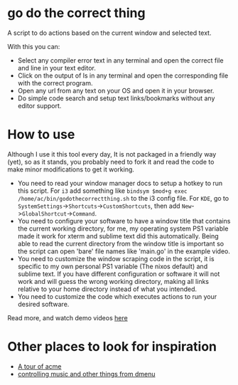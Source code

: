 # go do the correct thing

A script to do actions based on the current window and selected text.

With this you can:

- Select any compiler error text in any terminal and open the correct file and line in your text editor.
- Click on the output of ls in any terminal and open the corresponding file with the correct program.
- Open any url from any text on your OS and open it in your browser.
- Do simple code search and setup text links/bookmarks without any editor support.

# How to use

Although I use it this tool every day, It is not packaged in a friendly way (yet), so 
as it stands, you probably need to fork it and read the code to make minor modifications to get it working.

- You need to read your window manager docs to setup a hotkey to run this script.
  For `i3` add something like `bindsym $mod+g exec /home/ac/bin/godothecorrectthing.sh`
  to the i3 config file.
  For `KDE`, go to `SystemSettings`->`Shortcuts`->`CustomShortcuts`, then add `New`->`GlobalShortcut`->`Command`.
- You need to configure your software to have a window title that contains the current working directory, for me, my operating system PS1 variable
  made it work for xterm and sublime text did this automatically. Being able to read the current directory from the window title is important
  so the script can open 'bare' file names like 'main.go' in the example video.
- You need to customize the window scraping code in the script, it is specific to my own personal PS1 variable (The nixos default) and sublime text.
  If you have different configuration or software it will not work and will guess the wrong working directory, making all links relative to your
  home directory instead of what you intended.
- You need to customize the code which executes actions to run your desired software.

Read more, and watch demo videos [here](https://acha.ninja/integrated_development_window_manager.html)

# Other places to look for inspiration

- [A tour of acme](https://research.swtch.com/acme)
- [controlling music and other things from dmenu](https://github.com/halfwit/dotfiles)
